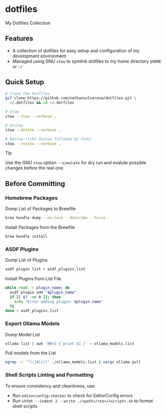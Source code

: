 # dotfiles

My Dotfiles Collection

## Features

* A collection of dotfiles for easy setup and configuration of my development environment
* Managed using GNU `stow` to symlink dotfiles to my home directory `$HOME` or `~/`

## Quick Setup

```bash
# Clone the Dotfiles
git clone https://github.com/nathanielvarona/dotfiles.git \
  ~/.dotfiles && cd ~/.dotfiles

# Stow
stow --stow --verbose .

# Unstow
stow --delete --verbose .

# Restow (like Unstow followed by Stow)
stow --restow --verbose .
```

> [!TIP]
> Use the GNU `stow` option `--simulate` for dry run and evalute possible changes before the real one.

## Before Committing

### Homebrew Packages

Dump List of Packages to Brewfile

```bash
brew bundle dump --no-lock --describe --force
```

Install Packages from the Brewfile

```bash
brew bundle install
```

### ASDF Plugins

Dump List of Plugins

```bash
asdf plugin list > asdf_plugins.list
```

Install Plugins from List File

```bash
while read -r plugin_name; do
  asdf plugin add "$plugin_name"
  if [[ $? -ne 0 ]]; then
    echo "Error adding plugin: $plugin_name"
  fi
done < asdf_plugins.list
```

### Export Ollama Models

Dump Model List

```bash
ollama list | awk 'NR>1 { print $1 }' > ollama_models.list
```

Pull models from the List

```bash
egrep -v '^(;|#|//)' ./ollama_models.list | xargs ollama pull
```

### Shell Scripts Linting and Formatting

To ensure consistency and cleanliness, use:

* Run `editorconfig-checker` to check for EditorConfig errors
* Run `shfmt --indent 2 --write ./<path>/<to>/<script>.sh` to format shell scripts

